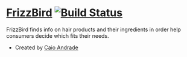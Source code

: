 # [FrizzBird](https://frizzbird.herokuapp.com) [![Build Status](https://travis-ci.org/caioertai/frizz_bird.svg?branch=master)](https://travis-ci.org/caioertai/frizz_bird)

FrizzBird finds info on hair products and their ingredients in order help consumers decide which fits their needs.

* Created by [Caio Andrade](https://github.com/caioertai/)
